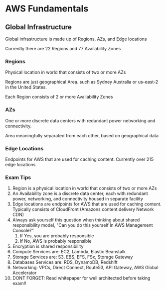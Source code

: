 # AWS Fundamentals

## Global Infrastructure

Global infrastructure is made up of Regions, AZs, and Edge locations

Currently there are 22 Regions and 77 Availability Zones

### Regions

Physical location in world that consists of two or more AZs

Regions are just geographical Area. such as Sydney Australia or us-east-2 in the United States.

Each Region consists of 2 or more Availability Zones

### AZs

One or more discrete data centers with redundant power networking and connectivity.

Area meaningfully separated from each other, based on geographical data

### Edge Locations

Endpoints for AWS that are used for caching content. Currently over 215 edge locations

### Exam Tips

1. Region is a physical location in world that consists of two or more AZs
2. An Availability zone is a discrete data center, each with redundant power, networking, and connectivity housed in separate facility
3. Edge locations are endpoints for AWS that are used for caching content. Typically consists of CloudFront (Amazons content delivery Network CDN)
4. Always ask yourself this question when thinking about shared responsibility model, "Can you do this yourself in AWS Management Console?"
   1. If Yes, you are probably responsible
   2. If No, AWS is probably responsible
5. Encryption is shared responsibility
6. Compute Services are: EC2, Lambda, Elastic Beanstalk
7. Storage Services are: S3, EBS, EFS, FSx, Storage Gateway
8. Databases Services are: RDS, DynamoDB, Redshift
9. Networking: VPCs, Direct Connect, Route53, API Gateway, AWS Global Accelerator
10. DONT FORGET: Read whitepaper for well architected before taking exam!!


